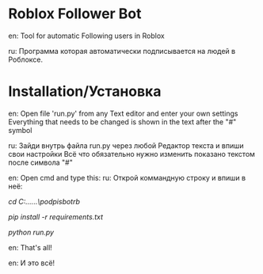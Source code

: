 # Roblox Follower Bot

en: Tool for automatic Following users in Roblox

ru: Программа которая автоматически подписывается на людей в Роблоксе.

# Installation/Установка

en: Open file 'run.py' from any Text editor and enter your own settings
Everything that needs to be changed is shown in the text after the "#" symbol

ru: Зайди внутрь файла run.py через любой Редактор текста и впиши свои настройки
Всё что обязательно нужно изменить показано текстом после символа "#"


en: Open cmd and type this:
ru: Открой коммандную строку и впиши в неё:


*cd C:\...\...\podpisbotrb*

*pip install -r requirements.txt*

*python run.py*


en: That's all!

en: И это всё!


